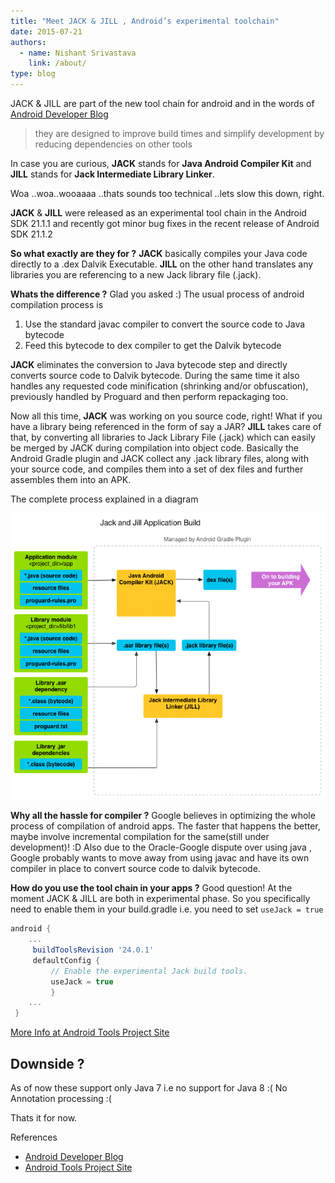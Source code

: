```yaml
---
title: "Meet JACK & JILL , Android’s experimental toolchain"
date: 2015-07-21
authors:
  - name: Nishant Srivastava
    link: /about/
type: blog
---
```


JACK & JILL are part of the new tool chain for android and in the words of [Android Developer Blog](http://android-developers.blogspot.co.uk/2014/12/hello-world-meet-our-new-experimental.html)

> they are designed to improve build times and simplify development by reducing dependencies on other tools

In case you are curious, **JACK** stands for **Java Android Compiler Kit** and **JILL** stands for **Jack Intermediate Library Linker**.

Woa ..woa..wooaaaa ..thats sounds too technical ..lets slow this down, right.

**JACK** & **JILL** were released as an experimental tool chain in the Android SDK 21.1.1 and recently got minor bug fixes in the recent release of Android SDK 21.1.2

**So what exactly are they for ?**
**JACK** basically compiles your Java code directly to a .dex Dalvik Executable.
**JILL** on the other hand translates any libraries you are referencing to a new Jack library file (.jack).

**Whats the difference ?**
Glad you asked :)
The usual process of android compilation process is

1. Use the standard javac compiler to convert the source code to Java bytecode
2. Feed this bytecode to dex compiler to get the Dalvik bytecode

**JACK** eliminates the conversion to Java bytecode step and directly converts source code to Dalvik bytecode. During the same time it also handles any requested code minification (shrinking and/or obfuscation), previously handled by Proguard and then perform repackaging too.

Now all this time, **JACK** was working on you source code, right!
What if you have a library being referenced in the form of say a JAR?
**JILL** takes care of that, by converting all libraries to Jack Library File (.jack) which can easily be merged by JACK during compilation into object code.
Basically the Android Gradle plugin and JACK collect any .jack library files, along with your source code, and compiles them into a set of dex files and further assembles them into an APK.

The complete process explained in a diagram

![jacksitesdiagram](img/jacksitesdiagram.png)

**Why all the hassle for compiler ?**
Google believes in optimizing the whole process of compilation of android apps. The faster that happens the better, maybe involve incremental compilation for the same(still under development)! :D
Also due to the Oracle-Google dispute over using java , Google probably wants to move away from using javac and have its own compiler in place to convert source code to dalvik bytecode.

**How do you use the tool chain in your apps ?**
Good question! At the moment JACK & JILL are both in experimental phase.
So you specifically need to enable them in your build.gradle i.e. you need to set `useJack = true`

```gradle
android {
    ...
     buildToolsRevision '24.0.1'
     defaultConfig {
         // Enable the experimental Jack build tools.
         useJack = true
         }
    ...
 }
```

[More Info at Android Tools Project Site](http://tools.android.com/tech-docs/jackandjill)

## Downside ?

As of now these support only Java 7 i.e no support for Java 8 :(
No Annotation processing :(

Thats it for now.

References

- [Android Developer Blog](http://android-developers.blogspot.co.uk/2014/12/hello-world-meet-our-new-experimental.html)
- [Android Tools Project Site](http://tools.android.com/tech-docs/jackandjill)
